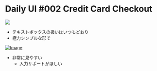 # Daily UI #002 Credit Card Checkout
![](https://cdn.dribbble.com/users/2396535/screenshots/4779546/0-main_1.gif)

- テキストボックスの扱いはいつもどおり
- 極力シンプルな形で

[![Image](https://gyazo.com/0277ccbbf81cbf55cfe3ed998bf24fb5/thumb/1000)](https://gyazo.com/0277ccbbf81cbf55cfe3ed998bf24fb5)<br>
- 非常に見やすい
    - 入力サポートがほしい
